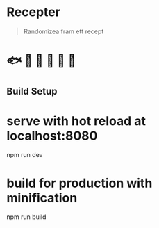 # Recepter

> Randomizea fram ett recept

# 🐟 🍚 🥫 🥦 🍅 🥑




## Build Setup

# serve with hot reload at localhost:8080
npm run dev

# build for production with minification
npm run build
